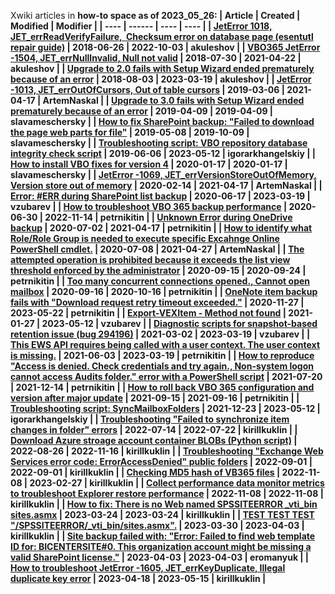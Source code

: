 Xwiki articles in <b>how-to<b> space as of 2023_05_26:
 | <b>Article</b> | <b>Created</b> | <b>Modified</b> | <b>Modifier</b> |
 | ---- | ------ | ---- | ---- |
 | [JetError 1018, JET_errReadVerifyFailure, &nbsp;Checksum error on database page (esentutl repair guide)](https://xwiki.support2.veeam.local/bin/view/Main/Internal%20Technical%20Docs/Veeam%20Backup%20for%20Office%20365/How-to/JetError-1018%2C-JET_errReadVerifyFailure%2C-Checksum-error-on-database-page/) | 2018-06-26 | 2022-10-03 | akuleshov |
 | [VBO365 JetError -1504, JET_errNullInvalid, Null not valid](https://xwiki.support2.veeam.local/bin/view/Main/Internal%20Technical%20Docs/Veeam%20Backup%20for%20Office%20365/How-to/VBO365-JetError-1504-JET-errNullInvalid-Null-not-valid/) | 2018-07-30 | 2021-04-22 | akuleshov |
 | [Upgrade to 2.0 fails with Setup Wizard ended prematurely because of an error](https://xwiki.support2.veeam.local/bin/view/Main/Internal%20Technical%20Docs/Veeam%20Backup%20for%20Office%20365/How-to/Upgrade-to-2.0-fails-with-Setup-Wizard-ended-prematurely-because-of-an-error/) | 2018-08-03 | 2023-03-19 | akuleshov |
 | [JetError -1013, JET_errOutOfCursors, Out of table cursors](https://xwiki.support2.veeam.local/bin/view/Main/Internal%20Technical%20Docs/Veeam%20Backup%20for%20Office%20365/How-to/JetError--1013%2C-JET_errOutOfCursors%2C-Out-of-table-cursors/) | 2019-03-06 | 2021-04-17 | ArtemNaskal |
 | [Upgrade to 3.0 fails with Setup Wizard ended prematurely because of an error](https://xwiki.support2.veeam.local/bin/view/Main/Internal%20Technical%20Docs/Veeam%20Backup%20for%20Office%20365/How-to/Upgrade-to-3.0-fails-with-Setup-Wizard-ended-prematurely-because-of-an-error/) | 2019-04-09 | 2019-04-09 | slavameschersky |
 | [How to fix SharePoint backup: "Failed to download the page web parts for file"](https://xwiki.support2.veeam.local/bin/view/Main/Internal%20Technical%20Docs/Veeam%20Backup%20for%20Office%20365/How-to/How-to-fix-Failed-to-download-the-page-web-parts-for-file/) | 2019-05-08 | 2019-10-09 | slavameschersky |
 | [Troubleshooting script: VBO repository database integrity check script](https://xwiki.support2.veeam.local/bin/view/Main/Internal%20Technical%20Docs/Veeam%20Backup%20for%20Office%20365/How-to/VBO-repository-database-integrity-check-script/) | 2019-06-06 | 2023-05-12 | igorarkhangelskiy |
 | [How to install VBO fixes for version 4](https://xwiki.support2.veeam.local/bin/view/Main/Internal%20Technical%20Docs/Veeam%20Backup%20for%20Office%20365/How-to/how-to-install-vbo-fixes-for-version-4/) | 2020-01-17 | 2020-01-17 | slavameschersky |
 | [JetError -1069, JET_errVersionStoreOutOfMemory, Version store out of memory](https://xwiki.support2.veeam.local/bin/view/Main/Internal%20Technical%20Docs/Veeam%20Backup%20for%20Office%20365/How-to/error-jeterror-1069-jet_errversionstoreoutofmemory-version-store-out-of-memory/) | 2020-02-14 | 2021-04-17 | ArtemNaskal |
 | [Error: #ERR during SharePoint list backup](https://xwiki.support2.veeam.local/bin/view/Main/Internal%20Technical%20Docs/Veeam%20Backup%20for%20Office%20365/How-to/error-err-during-sharepoint-list-backup/) | 2020-06-17 | 2023-03-19 | vzubarev |
 | [How to troubleshoot VBO 365 backup performance](https://xwiki.support2.veeam.local/bin/view/Main/Internal%20Technical%20Docs/Veeam%20Backup%20for%20Office%20365/How-to/unknown-error-during-onedrive-backup/) | 2020-06-30 | 2022-11-14 | petrnikitin |
 | [Unknown Error during OneDrive backup](https://xwiki.support2.veeam.local/bin/view/Main/Internal%20Technical%20Docs/Veeam%20Backup%20for%20Office%20365/How-to/unknow-error-during-onedrive-backup/) | 2020-07-02 | 2021-04-17 | petrnikitin |
 | [How to identify what Role/Role Group is needed to execute specific Excahnge Online PowerShell cmdlet.](https://xwiki.support2.veeam.local/bin/view/Main/Internal%20Technical%20Docs/Veeam%20Backup%20for%20Office%20365/How-to/how-to-identify-what-role-role-group-is-needed-to-execute-specific-excahnge-online-powershell-cmdlet/) | 2020-07-08 | 2021-04-27 | ArtemNaskal |
 | [The attempted operation is prohibited because it exceeds the list view threshold enforced by the administrator](https://xwiki.support2.veeam.local/bin/view/Main/Internal%20Technical%20Docs/Veeam%20Backup%20for%20Office%20365/How-to/The-attempted-operation-is-prohibited-because-it-exceeds-the-list-view-threshold-enforced-by-the-administrator/) | 2020-09-15 | 2020-09-24 | petrnikitin |
 | [Too many concurrent connections opened., Cannot open mailbox](https://xwiki.support2.veeam.local/bin/view/Main/Internal%20Technical%20Docs/Veeam%20Backup%20for%20Office%20365/How-to/Too-many-concurrent-connections-opened-Cannot-open-mailbox/) | 2020-09-16 | 2020-10-16 | petrnikitin |
 | [OneNote item backup fails with "Download request retry timeout exceeded."](https://xwiki.support2.veeam.local/bin/view/Main/Internal%20Technical%20Docs/Veeam%20Backup%20for%20Office%20365/How-to/OneNote-item-backup-fails-with-Download-request-retry-timeout-exceeded/) | 2020-11-27 | 2023-05-22 | petrnikitin |
 | [Export-VEXItem - Method not found](https://xwiki.support2.veeam.local/bin/view/Main/Internal%20Technical%20Docs/Veeam%20Backup%20for%20Office%20365/How-to/Export-VEXItem-Method-not-found/) | 2021-01-27 | 2023-05-12 | vzubarev |
 | [Diagnostic scripts for snapshot-based retention issue (bug 294196)](https://xwiki.support2.veeam.local/bin/view/Main/Internal%20Technical%20Docs/Veeam%20Backup%20for%20Office%20365/How-to/Diagnostic-scripts-for-snapshot-based-retention-issue-bug-294196/) | 2021-03-02 | 2023-03-19 | vzubarev |
 | [This EWS API requires being called with a user context. The user context is missing.](https://xwiki.support2.veeam.local/bin/view/Main/Internal%20Technical%20Docs/Veeam%20Backup%20for%20Office%20365/How-to/This-EWS-API-requires-being-called-with-a-user-context-The-user-context-is-missing/) | 2021-06-03 | 2023-03-19 | petrnikitin |
 | [How to reproduce "Access is denied. Check credentials and try again., Non-system logon cannot access Audits folder." error with a PowerShell script](https://xwiki.support2.veeam.local/bin/view/Main/Internal%20Technical%20Docs/Veeam%20Backup%20for%20Office%20365/How-to/How-to-reproduce-Access-is-denied-Check-credentials-and-try-again-Non-system-logon-cannot-access-Audits-folder-error-with-a-PowerShell-script/) | 2021-07-20 | 2021-12-14 | petrnikitin |
 | [How to roll back VBO 365 configuration and version after major update](https://xwiki.support2.veeam.local/bin/view/Main/Internal%20Technical%20Docs/Veeam%20Backup%20for%20Office%20365/How-to/How-to-roll-back-VBO-365-configuration-and-version-after-major-update/) | 2021-09-15 | 2021-09-16 | petrnikitin |
 | [Troubleshooting script: SyncMailboxFolders](https://xwiki.support2.veeam.local/bin/view/Main/Internal%20Technical%20Docs/Veeam%20Backup%20for%20Office%20365/How-to/SyncMailboxFolders/) | 2021-12-23 | 2023-05-12 | igorarkhangelskiy |
 | [Troubleshooting "Failed to synchronize item changes in folder" errors](https://xwiki.support2.veeam.local/bin/view/Main/Internal%20Technical%20Docs/Veeam%20Backup%20for%20Office%20365/How-to/Troubleshooting-Failed-to-synchronize-item-changes-in-folder-errors/) | 2022-07-14 | 2022-07-22 | kirillkuklin |
 | [Download Azure stroage account container BLOBs (Python script)](https://xwiki.support2.veeam.local/bin/view/Main/Internal%20Technical%20Docs/Veeam%20Backup%20for%20Office%20365/How-to/Download-Azure-stroage-account-container-BLOBs-Python-script/) | 2022-08-26 | 2022-11-16 | kirillkuklin |
 | [Troubleshooting "Exchange Web Services error code: ErrorAccessDenied" public folders](https://xwiki.support2.veeam.local/bin/view/Main/Internal%20Technical%20Docs/Veeam%20Backup%20for%20Office%20365/How-to/Troubleshooting-Exchange-Web-Services-error-code-ErrorAccessDenied-public-folders/) | 2022-09-01 | 2022-09-01 | kirillkuklin |
 | [Checking MD5 hash of VB365 files](https://xwiki.support2.veeam.local/bin/view/Main/Internal%20Technical%20Docs/Veeam%20Backup%20for%20Office%20365/How-to/Checking-MD5-hash-of-VBO-files/) | 2022-11-08 | 2023-02-27 | kirillkuklin |
 | [Collect performance data monitor metrics to troubleshoot Explorer restore performance](https://xwiki.support2.veeam.local/bin/view/Main/Internal%20Technical%20Docs/Veeam%20Backup%20for%20Office%20365/How-to/Collect-performance-data-monitor-metrics-to-troubleshoot-Explorer-restore-performance/) | 2022-11-08 | 2022-11-08 | kirillkuklin |
 | [How to fix: There is no Web named SPSSITEERROR _vti_bin sites.asmx](https://xwiki.support2.veeam.local/bin/view/Main/Internal%20Technical%20Docs/Veeam%20Backup%20for%20Office%20365/How-to/How-to-fix-There-is-no-Web-named-SPSSITEERROR-_vti_bin-sites-asmx/) | 2023-03-24 | 2023-03-24 | kirillkuklin |
 | [TEST TEST TEST "/SPSSITEERROR/_vti_bin/sites.asmx".](https://xwiki.support2.veeam.local/bin/view/Main/Internal%20Technical%20Docs/Veeam%20Backup%20for%20Office%20365/How-to/TEST-TEST-TEST-SPSSITEERROR-_vti_bin-sites-asmx/) | 2023-03-30 | 2023-04-03 | kirillkuklin |
 | [Site backup failed with: "Error: Failed to find web template ID for: BICENTERSITE#0. This organization account might be missing a valid SharePoint license."](https://xwiki.support2.veeam.local/bin/view/Main/Internal%20Technical%20Docs/Veeam%20Backup%20for%20Office%20365/How-to/Site-backup-failed-with-Error-Failed-to-find-web-template-ID-for-BICENTERSITE-0-This-organization-account-might-be-missing-a-valid-SharePoint-license/) | 2023-04-03 | 2023-04-03 | eromanyuk |
 | [How to troubleshoot JetError -1605, JET_errKeyDuplicate, Illegal duplicate key error](https://xwiki.support2.veeam.local/bin/view/Main/Internal%20Technical%20Docs/Veeam%20Backup%20for%20Office%20365/How-to/How-to-troubleshoot-JetError-1605-JET_errKeyDuplicate-Illegal-duplicate-key-error/) | 2023-04-18 | 2023-05-15 | kirillkuklin |
